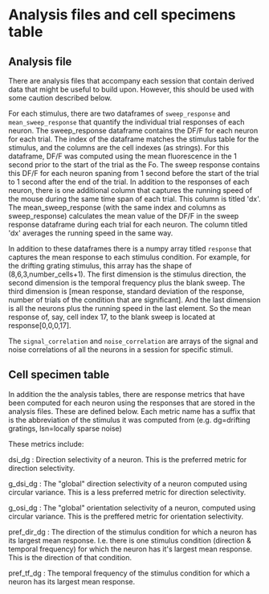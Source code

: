 # Analysis files and cell specimens table

## Analysis file
There are analysis files that accompany each session that contain derived data that might be useful to build upon. However, this should be used with some caution described below. 

For each stimulus, there are two dataframes of `sweep_response` and `mean_sweep_response` that quantify the individual trial responses of each neuron. The sweep_response dataframe contains the DF/F for each neuron for each trial. The index of the dataframe matches the stimulus table for the stimulus, and the columns are the cell indexes (as strings). 
For this dataframe, DF/F was computed using the mean fluorescence in the 1 second prior to the start of the trial as the Fo. The sweep response contains this DF/F for each neuron spaning from 1 second before the start of the trial to 1 second after the end of the trial. In addition to the responses of each neuron, there is one additional column that captures the running speed of the mouse during the same time span of each trial. This column is titled 'dx'.
The mean_sweep_response (with the same index and columns as sweep_response) calculates the mean value of the DF/F in the sweep response dataframe during each trial for each neuron. The column titled 'dx' averages the running speed in the same way.

In addition to these dataframes there is a numpy array titled `response` that captures the mean response to each stimulus condition. For example, for the drifting grating stimulus, this array has the shape of (8,6,3,number_cells+1). The first dimension is the stimulus direction, the second dimension is the temporal frequency plus the blank sweep. The third dimension is [mean response, standard deviation of the response, number of trials of the condition that are significant]. And the last dimension is all the neurons plus the running speed in the last element. So the mean response of, say, cell index 17, to the blank sweep is located at response[0,0,0,17].

The `signal_correlation` and `noise_correlation` are arrays of the signal and noise correlations of all the neurons in a session for specific stimuli.

## Cell specimen table
In addition the the analysis tables, there are response metrics that have been computed for each neuron using the responses that are stored in the analysis files. These are defined below. Each metric name has a suffix that is the abbreviation of the stimulus it was computed from (e.g. dg=drifting gratings, lsn=locally sparse noise)

These metrics include:

dsi_dg
: Direction selectivity of a neuron. This is the preferred metric for direction selectivity.

g_dsi_dg
: The "global" direction selectivity of a neuron computed using circular variance. This is a less preferred metric for direction selectivity.

g_osi_dg
: The "global" orientation selectivity of a neuron, computed using circular variance. This is the preffered metric for orientation selectivity.

pref_dir_dg
: The direction of the stimulus condition for which a neuron has its largest mean response. I.e. there is one stimulus condition (direction & temporal frequency) for which the neuron has it's largest mean response. This is the direction of that condition.

pref_tf_dg
: The temporal frequency of the stimulus condition for which a neuron has its largest mean response.

